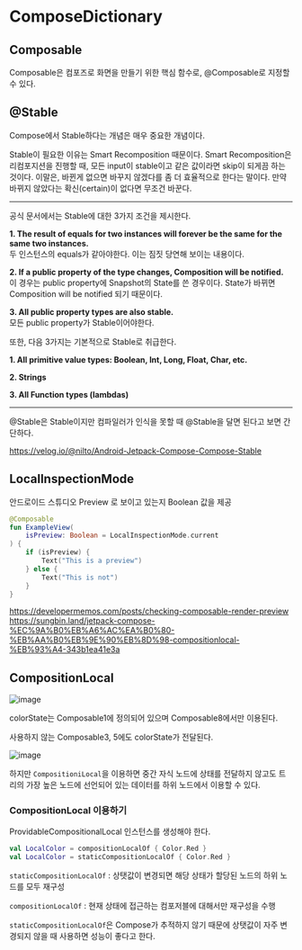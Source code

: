 # ComposeDictionary
## Composable
Composable은 컴포즈로 화면을 만들기 위한 핵심 함수로, @Composable로 지정할 수 있다.

## @Stable
Compose에서 Stable하다는 개념은 매우 중요한 개념이다.

Stable이 필요한 이유는 Smart Recomposition 때문이다. Smart Recomposition은 리컴포지션을 진행할 때, 모든 input이 stable이고 같은 값이라면 skip이 되게끔 하는 것이다. 이말은, 바뀐게 없으면 바꾸지 않겠다를 좀 더 효율적으로 한다는 말이다. 만약 바뀌지 않았다는 확신(certain)이 없다면 무조건 바꾼다.

---

공식 문서에서는 Stable에 대한 3가지 조건을 제시한다.

**1. The result of equals for two instances will forever be the same for the same two instances.**   
두 인스턴스의 equals가 같아야한다. 이는 짐짓 당연해 보이는 내용이다.

**2. If a public property of the type changes, Composition will be notified.**   
이 경우는 public property에 Snapshot의 State를 쓴 경우이다. State가 바뀌면 Composition will be notified 되기 때문이다.

**3. All public property types are also stable.**   
모든 public property가 Stable이어야한다.

또한, 다음 3가지는 기본적으로 Stable로 취급한다.

**1. All primitive value types: Boolean, Int, Long, Float, Char, etc.**

**2. Strings**

**3. All Function types (lambdas)**

---

@Stable은 Stable이지만 컴파일러가 인식을 못할 때 @Stable을 달면 된다고 보면 간단하다.

https://velog.io/@nilto/Android-Jetpack-Compose-Compose-Stable

## LocalInspectionMode
안드로이드 스튜디오 Preview 로 보이고 있는지 Boolean 값을 제공   

```kotlin
@Composable
fun ExampleView(
    isPreview: Boolean = LocalInspectionMode.current
) {
    if (isPreview) {
        Text("This is a preview")
    } else {
        Text("This is not")
    }
}
```

https://developermemos.com/posts/checking-composable-render-preview   
https://sungbin.land/jetpack-compose-%EC%9A%B0%EB%A6%AC%EA%B0%80-%EB%AA%B0%EB%9E%90%EB%8D%98-compositionlocal-%EB%93%A4-343b1ea41e3a

## CompositionLocal
![image](https://github.com/jinukeu/ComposeDictionary/assets/81678959/405ec9d6-21f3-4079-99b0-99b3844bd2c8)   

colorState는 Composable1에 정의되어 있으며 Composable8에서만 이용된다.

사용하지 않는 Composable3, 5에도 colorState가 전달된다.

![image](https://github.com/jinukeu/ComposeDictionary/assets/81678959/60b842d9-30d2-475c-86c1-35c0413ca740)

하지만 `CompositioniLocal`을 이용하면 중간 자식 노드에 상태를 전달하지 않고도 트리의 가장 높은 노드에 선언되어 있는 데이터를 하위 노드에서 이용할 수 있다.

### CompositionLocal 이용하기
ProvidableCompositionalLocal 인스턴스를 생성해야 한다.
```kotlin
val LocalColor = compositionLocalOf { Color.Red }
val LocalColor = staticCompositionLocalOf { Color.Red }
```

`staticCompositionLocalOf` : 상탯값이 변경되면 해당 상태가 할당된 노드의 하위 노드를 모두 재구성     

`compositionLocalOf` : 현재 상태에 접근하는 컴포저블에 대해서만 재구성을 수행   

`staticCompositionLocalOf`은 Compose가 추적하지 않기 때문에 상탯값이 자주 변경되지 않을 때 사용하면 성능이 좋다고 한다.   


